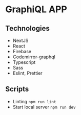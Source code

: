 # GraphiQL APP

## Technologies

- NextJS
- React
- Firebase
- Codemirror-graphql
- Typescript
- Sass
- Eslint, Prettier

## Scripts

- Linting
`npm run lint`
- Start local server
`npm run dev`